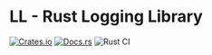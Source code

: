 # LL - Rust Logging Library

[![Crates.io][crates-badge]][crates-url]
[![Docs.rs][docs-badge]][docs-url]
![Rust CI](https://github.com/aaronabramov/ll/workflows/Rust%20CI/badge.svg)

[crates-badge]: https://img.shields.io/crates/v/ll.svg
[crates-url]: https://crates.io/cratesll/
[docs-badge]: https://docs.rs/ll/badge.svg
[docs-url]: https://docs.rs/ll
